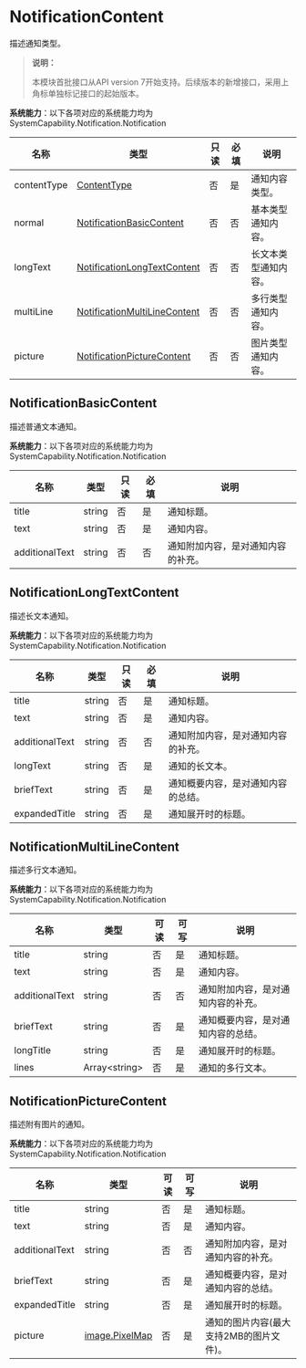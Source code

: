 # NotificationContent

描述通知类型。

> **说明：**
>
> 本模块首批接口从API version 7开始支持。后续版本的新增接口，采用上角标单独标记接口的起始版本。

**系统能力**：以下各项对应的系统能力均为SystemCapability.Notification.Notification

| 名称        | 类型                                                         | 只读 | 必填 | 说明               |
| ----------- | ------------------------------------------------------------ | ---- | --- | ------------------ |
| contentType | [ContentType](./js-apis-notificationManager.md#contenttype)  | 否  | 是  | 通知内容类型。       |
| normal      | [NotificationBasicContent](#notificationbasiccontent)        | 否  | 否  | 基本类型通知内容。   |
| longText    | [NotificationLongTextContent](#notificationlongtextcontent)  | 否  | 否  | 长文本类型通知内容。 |
| multiLine   | [NotificationMultiLineContent](#notificationmultilinecontent) | 否  | 否  | 多行类型通知内容。   |
| picture     | [NotificationPictureContent](#notificationpicturecontent)    | 否  | 否  | 图片类型通知内容。   |

## NotificationBasicContent

描述普通文本通知。

**系统能力**：以下各项对应的系统能力均为SystemCapability.Notification.Notification

| 名称           | 类型   | 只读 | 必填 | 说明                               |
| -------------- | ------ | ---- | ---- | ---------------------------------- |
| title          | string | 否   | 是   | 通知标题。                         |
| text           | string | 否   | 是   | 通知内容。                         |
| additionalText | string | 否   | 否   | 通知附加内容，是对通知内容的补充。 |


## NotificationLongTextContent

描述长文本通知。

**系统能力**：以下各项对应的系统能力均为SystemCapability.Notification.Notification

| 名称           | 类型   | 只读 | 必填 | 说明                             |
| -------------- | ------ | ---- | --- | -------------------------------- |
| title          | string | 否  | 是  | 通知标题。                         |
| text           | string | 否  | 是  | 通知内容。                         |
| additionalText | string | 否  | 否  | 通知附加内容，是对通知内容的补充。 |
| longText       | string | 否  | 是  | 通知的长文本。                     |
| briefText      | string | 否  | 是  | 通知概要内容，是对通知内容的总结。   |
| expandedTitle  | string | 否  | 是  | 通知展开时的标题。                 |


## NotificationMultiLineContent

描述多行文本通知。

**系统能力**：以下各项对应的系统能力均为SystemCapability.Notification.Notification

| 名称           | 类型            | 可读 | 可写 | 说明                             |
| -------------- | --------------- | --- | --- | -------------------------------- |
| title          | string          | 否  | 是  | 通知标题。                         |
| text           | string          | 否  | 是  | 通知内容。                         |
| additionalText | string          | 否  | 否  | 通知附加内容，是对通知内容的补充。 |
| briefText      | string          | 否  | 是  | 通知概要内容，是对通知内容的总结。 |
| longTitle      | string          | 否  | 是  | 通知展开时的标题。                 |
| lines          | Array\<string\> | 否  | 是  | 通知的多行文本。                   |


## NotificationPictureContent

描述附有图片的通知。

**系统能力**：以下各项对应的系统能力均为SystemCapability.Notification.Notification

| 名称           | 类型           | 可读 | 可写 | 说明          |
| -------------- | -------------- | ---- | --- |-------------|
| title          | string         | 否  | 是  | 通知标题。       |
| text           | string         | 否  | 是  | 通知内容。       |
| additionalText | string         | 否  | 否  | 通知附加内容，是对通知内容的补充。 |
| briefText      | string         | 否  | 是  | 通知概要内容，是对通知内容的总结。 |
| expandedTitle  | string         | 否  | 是  | 通知展开时的标题。   |
| picture        | [image.PixelMap](js-apis-image.md#pixelmap7) | 否  | 是  | 通知的图片内容(最大支持2MB的图片文件)。  |
